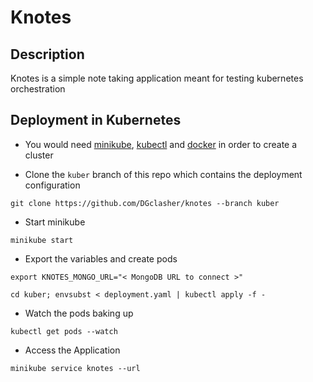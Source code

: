 # Knotes

## Description

Knotes is a simple note taking application meant for testing kubernetes orchestration

## Deployment in Kubernetes

+ You would need [minikube](https://minikube.sigs.k8s.io/docs/start/), [kubectl](https://kubernetes.io/docs/tasks/tools/install-kubectl-linux/) and [docker](https://docs.docker.com/engine/install/) in order to create a cluster

+ Clone the `kuber` branch of this repo which contains the deployment configuration
```
git clone https://github.com/DGclasher/knotes --branch kuber
```

+ Start minikube
```
minikube start
```

+ Export the variables and create pods
```
export KNOTES_MONGO_URL="< MongoDB URL to connect >"
```
```
cd kuber; envsubst < deployment.yaml | kubectl apply -f -
```

+ Watch the pods baking up
```
kubectl get pods --watch
```

+ Access the Application
```
minikube service knotes --url
```